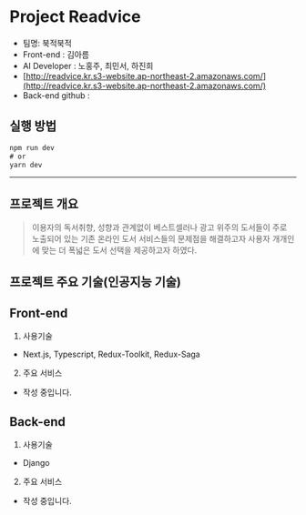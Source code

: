 # Project Readvice
- 팀명: 북적북적
- Front-end : 김아름
- AI Developer : 노홍주, 최민서, 하진희
- [http://readvice.kr.s3-website.ap-northeast-2.amazonaws.com/](http://readvice.kr.s3-website.ap-northeast-2.amazonaws.com/)
- Back-end github : 

## 실행 방법
```ts
npm run dev
# or
yarn dev
```
---

## 프로젝트 개요
> 이용자의 독서취향, 성향과 관계없이 베스트셀러나 광고 위주의 도서들이 주로 노출되어 있는 기존 온라인 도서 서비스들의 문제점을 해결하고자 사용자 개개인에 맞는 더 폭넓은 도서 선택을 제공하고자 하였다.


## 프로젝트 주요 기술(인공지능 기술)

## Front-end
1. 사용기술
- Next.js, Typescript, Redux-Toolkit, Redux-Saga

2. 주요 서비스
- 작성 중입니다.

## Back-end
1. 사용기술
- Django

2. 주요 서비스
- 작성 중입니다.
